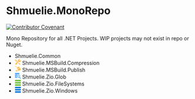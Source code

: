 # Shmuelie.MonoRepo

[![Contributor Covenant](https://img.shields.io/badge/Contributor%20Covenant-2.1-4BAAAA?style=for-the-badge)](CODE_OF_CONDUCT.md)

Mono Repository for all .NET Projects. WIP projects may not exist in repo or Nuget.

- Shmuelie.Common
- ![Shmuelie.MSBuild.Compression](Shmuelie.MSBuild.Compression/Shmuelie.MSBuild.Compression-16.png) Shmuelie.MSBuild.Compression
- ![Shmuelie.MSBuild.Publish](Shmuelie.MSBuild.Publish/Shmuelie.MSBuild.Publish-16.png) Shmuelie.MSBuild.Publish
- ![Shmuelie.Zio.Glob](Shmuelie.Zio.Glob/Shmuelie.Zio.Glob-16.png) Shmuelie.Zio.Glob
- ![Shmuelie.Zio.FileSystems](Shmuelie.Zio.FileSystems/Shmuelie.Zio.FileSystems-16.png) Shmuelie.Zio.FileSystems
- ![Shmuelie.Zio.Windows](Shmuelie.Zio.Windows/Shmuelie.Zio.Windows-16.png) Shmuelie.Zio.Windows
